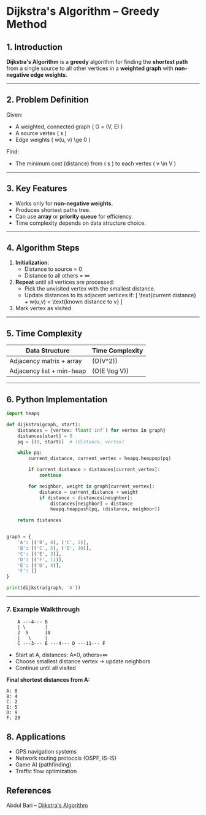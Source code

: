 # Dijkstra's Algorithm – Greedy Method


## 1. Introduction

**Dijkstra's Algorithm** is a **greedy** algorithm for finding the **shortest path** from a single source to all other vertices in a **weighted graph** with **non-negative edge weights**.

---

## 2. Problem Definition

Given:
- A weighted, connected graph \( G = (V, E) \)
- A source vertex \( s \)
- Edge weights \( w(u, v) \ge 0 \)

Find:
- The minimum cost (distance) from \( s \) to each vertex \( v \in V \)

---

## 3. Key Features

- Works only for **non-negative weights**.
- Produces shortest paths tree.
- Can use **array** or **priority queue** for efficiency.
- Time complexity depends on data structure choice.

---

## 4. Algorithm Steps

1. **Initialization**:
   - Distance to source = 0
   - Distance to all others = ∞
2. **Repeat** until all vertices are processed:
   - Pick the unvisited vertex with the smallest distance.
   - Update distances to its adjacent vertices if:
     \[
     \text{current distance} + w(u,v) < \text{known distance to v}
     \]
3. Mark vertex as visited.

---

## 5. Time Complexity

| Data Structure         | Time Complexity |
|------------------------|-----------------|
| Adjacency matrix + array | \(O(V^2)\)     |
| Adjacency list + min-heap | \(O(E \log V)\) |

---

## 6. Python Implementation

```python
import heapq

def dijkstra(graph, start):
    distances = {vertex: float('inf') for vertex in graph}
    distances[start] = 0
    pq = [(0, start)]  # (distance, vertex)

    while pq:
        current_distance, current_vertex = heapq.heappop(pq)

        if current_distance > distances[current_vertex]:
            continue

        for neighbor, weight in graph[current_vertex]:
            distance = current_distance + weight
            if distance < distances[neighbor]:
                distances[neighbor] = distance
                heapq.heappush(pq, (distance, neighbor))

    return distances


graph = {
    'A': [('B', 4), ('C', 2)],
    'B': [('C', 5), ('D', 10)],
    'C': [('E', 3)],
    'D': [('F', 11)],
    'E': [('D', 4)],
    'F': []
}

print(dijkstra(graph, 'A'))
```
---
### 7. Example Walkthrough
```
    A ---4--- B
    | \       |
    2  5      10
    |   \     |
    C ---3--- E ---4--- D ---11--- F
```
- Start at A, distances: A=0, others=∞
- Choose smallest distance vertex → update neighbors
- Continue until all visited

**Final shortest distances from A:**
```
A: 0
B: 4
C: 2
E: 5
D: 9
F: 20
```

## 8. Applications
- GPS navigation systems
- Network routing protocols (OSPF, IS-IS)
- Game AI (pathfinding)
- Traffic flow optimization

## References
Abdul Bari – [Dijkstra's Algorithm](https://www.youtube.com/watch?v=XB4MIexjvY0&list=PLDN4rrl48XKpZkf03iYFl-O29szjTrs_O&index=45&ab_channel=AbdulBari)
